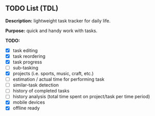 TODO List (TDL)
---------------

**Description:** lightweight task tracker for daily life.

**Purpose:** quick and handy work with tasks.

**TODO:**
- [x] task editing
- [x] task reordering
- [x] task progress
- [ ] sub-tasking
- [x] projects (i.e. sports, music, craft, etc.)
- [ ] estimation / actual time for performing task
- [ ] similar-task detection
- [ ] history of completed tasks
- [ ] history analysis (total time spent on project/task per time period)
- [x] mobile devices
- [x] offline ready